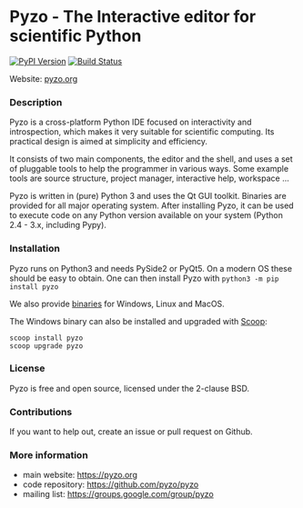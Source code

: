 # Pyzo - The Interactive editor for scientific Python

[![PyPI Version](https://img.shields.io/pypi/v/pyzo.svg)](https://pypi.python.org/pypi/pyzo/)
[![Build Status](https://dev.azure.com/pyzo/pyzo/_apis/build/status/pyzo.pyzo?branchName=master)](https://dev.azure.com/pyzo/pyzo/_build/latest?definitionId=1&branchName=master)

Website: [pyzo.org](http://pyzo.org)


### Description

Pyzo is a cross-platform Python IDE focused on
interactivity and introspection, which makes it very suitable for
scientific computing. Its practical design is aimed at simplicity and
efficiency.

It consists of two main components, the editor and the shell, and uses
a set of pluggable tools to help the programmer in various ways. Some
example tools are source structure, project manager, interactive help,
workspace ...

Pyzo is written in (pure) Python 3 and uses the Qt GUI toolkit. Binaries
are provided for all major operating system. After installing Pyzo, it
can be used to execute code on any Python version available on your
system (Python 2.4 - 3.x, including Pypy).


### Installation

Pyzo runs on Python3 and needs PySide2 or PyQt5. On a modern
OS these should be easy to obtain. One can then install Pyzo with
`python3 -m pip install pyzo`

We also provide [binaries](https://github.com/pyzo/pyzo/releases) for Windows, Linux and MacOS.

The Windows binary can also be installed and upgraded with [Scoop](https://scoop.sh):

    scoop install pyzo
    scoop upgrade pyzo

### License

Pyzo is free and open source, licensed under the 2-clause BSD.


### Contributions

If you want to help out, create an issue or pull request on Github.


### More information

* main website: https://pyzo.org
* code repository: https://github.com/pyzo/pyzo
* mailing list: https://groups.google.com/group/pyzo
